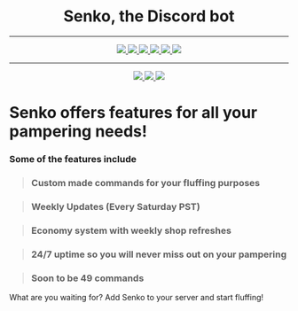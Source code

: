 <div align="center">

<h1>Senko, the Discord bot</h1>

---

<a href="https://github.com/Senko-The-Kitsune/Senko-Issues/issues">
    <img src="https://img.shields.io/github/issues/Senko-The-Kitsune/Senko-Issues?color=0088ff">
</a>

<a href="https://twitter.com/TrueSenko">
    <img src="https://img.shields.io/twitter/url?color=blue&label=Twitter&logo=Twitter&logoColor=white&url=https%3A%2F%2Ftwitter.com%2FTrueSenko&style=flat">
</a>

<a href="https://discord.gg/senko">
    <img src="https://img.shields.io/discord/777251087592718336?color=5865F2&label=Community&logo=discord&logoColor=white">
</a>

<a href="https://reddit.com/r/SenkosWorld">
    <img src="https://img.shields.io/reddit/subreddit-subscribers/SenkosWorld?label=%2Fr%2FSenkosWorld&logo=reddit&logoColor=white&style=flat&color=orange">
</a>

<a href="https://github.com/Senko-The-Kitsune/Senko-Issues/releases/latest">
    <img src="https://img.shields.io/github/v/release/Senko-The-Kitsune/Senko-Issues?label=Version">
</a>

<a href="https://senkosworld.com/invite">
    <img src="https://img.shields.io/badge/Invite%20Senko-orange">
</a>

---

<a href="https://github.com/SenkoTheKitsune1/Senko-Issues/issues/new?assignees=&labels=Bug/Error&template=bug-report.md&title=">
    <img src="https://img.shields.io/badge/Submit%20an%20Issue-404040">
</a>

<a href="https://github.com/Senko-The-Kitsune/Senko-Issues/issues/new?assignees=&labels=Feature+Request&template=feature_request.md&title=">
    <img src="https://img.shields.io/badge/Request%20Feature-404040">
</a>

<a href="https://github.com/SenkoTheKitsune1/Senko-Issues/issues/new?assignees=&labels=Question">
    <img src="https://img.shields.io/badge/Submit%20a%20question-404040">
</a>

</div>

<div align="left">

# Senko offers features for all your pampering needs!

### Some of the features include

> ### Custom made commands for your fluffing purposes

> ### Weekly Updates (Every Saturday PST)

> ### Economy system with weekly shop refreshes

> ### 24/7 uptime so you will never miss out on your pampering

> ### Soon to be 49 commands

What are you waiting for? Add Senko to your server and start fluffing!
</div>
